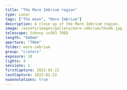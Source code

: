 ```yaml
---
title: "The Mare Imbrium region"
type: Lunar
tags: ["The moon", "Mare Imbrium"]
description: A close up of the Mare Imbrium region.
image: /assets/images/gallery/mare-imbrium/thumb.jpg
telescope: Svbony sv503 70ED
length: "840mm"
aperture: "70mm"
folder: mare-imbrium
group: "craters"
exposure: 10
lights: 4
sessions: 1
firstCapture: 2022-02-22 
lastCapture: 2022-02-22
noannotations: true
---
```

